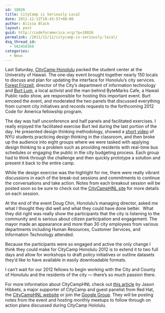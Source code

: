 ```yaml
---
id: 10026
title: CityCamp is Seriously Local
date: 2011-12-12T18:43:57+00:00
author: Alissa Black
layout: post
guid: http://codeforamerica.org/?p=10026
permalink: /2011/12/12/citycamp-is-seriously-local/
dsq_thread_id:
  - 502458369
categories:
  - News
---
```

[<img class="alignleft size-medium wp-image-10040" title="CityCamp Honolulu" src="http://codeforamerica.org/wp-content/uploads/2011/12/FINAL-WINNER-300x241.jpg" alt="" />](http://codeforamerica.org/wp-content/uploads/2011/12/FINAL-WINNER.jpg)Last Saturday, [CityCamp Honolulu](http://citycamphnl.govfresh.com/) packed the student center at the University of Hawaii. The one-day event brought together nearly 150 locals to discuss and plan for updating the interface for Honolulu&#8217;s city services. [Forest Frizzell](http://twitter.com/#!/ForestF), director of the City&#8217;s department of information technology and [Burt Lum](http://twitter.com/bytemarks), a local activist and the man behind ByteMarks Cafe, a Hawaii Public radio show, are responsible for hosting this important event. Burt emceed the event, and moderated the two panels that discussed everything from current city initiatives and records requests to the forthcoming 2012 Code for America fellowship program.

The day was half unconference and half panels and facilitated exercises. I really enjoyed the facilitated exercise Burt led during the last portion of the day. He presented design thinking methodology, showed a [short video](http://www.youtube.com/watch?v=2qdaOBH99g4) of NYU students practicing design thinking in the classroom, and then broke up the audience into eight groups where we were tasked with applying design thinking to a problem such as providing residents with real-time bus schedules or engaging the public in the city budgeting process. Each group had to think through the challenge and then quickly prototype a solution and present it back to the entire camp.

While the design exercise was the highlight for me, there were really vibrant discussions in each of the break-out sessions and commitments to continue the conversations and take action. Notes from each breakout session will be posted soon so be sure to check out the [CityCampHNL site](http://citycamphnl.govfresh.com/) for more details on each session.

[<img class="alignright size-medium wp-image-10043" title="CityCamp participants" src="http://codeforamerica.org/wp-content/uploads/2011/12/photo-300x225.jpg" alt="" />](http://codeforamerica.org/wp-content/uploads/2011/12/photo.jpg)At the end of the event Doug Chin, Honolulu&#8217;s managing director, asked me what I thought they did well and what they could have done better.  What they did right was really show the participants that the city is listening to the community and is serious about citizen participation and engagement. The mayor made an appearance and more than 30 city employees from various departments including Human Resources, Customer Services, and Information Technology attended.

Because the participants were so engaged and active the only change I think they could make for CityCamp Honolulu 2012 is to extend it to two full days and allow for workshops to draft policy initiatives or outline datasets they&#8217;d like to have available in easily downloadable formats.

I can&#8217;t wait for our 2012 fellows to begin working with the City and County of Honolulu and the residents of the city &#8212; there&#8217;s so much passion there.

For more information about CityCampHNL check out [this article](http://sunlightfoundation.com/blog/2011/12/09/citycamp-honolulu-advancing-open-government-in-hawaii/) by Jason Hibbets, a major supporter of CityCamp and guest panelist from Red Hat, the [CityCampHNL website](http://citycamphnl.govfresh.com/) or join the [Google Group](https://groups.google.com/forum/#!forum/citycamphnl). They will be posting notes from the event and hosting monthly meetups to follow through on action plans discussed during CityCamp Hololulu.